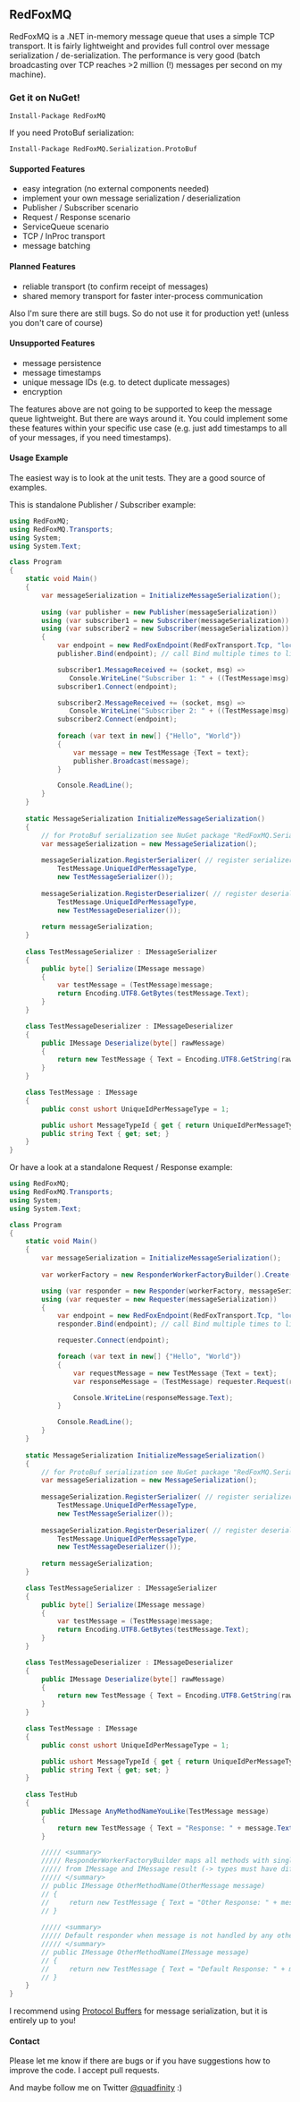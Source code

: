 ## RedFoxMQ

RedFoxMQ is a .NET in-memory message queue that uses a simple TCP transport. It is fairly lightweight
and provides full control over message serialization / de-serialization. The performance is very
good (batch broadcasting over TCP reaches >2 million (!) messages per second on my machine).

### Get it on NuGet!

    Install-Package RedFoxMQ

If you need ProtoBuf serialization:

    Install-Package RedFoxMQ.Serialization.ProtoBuf
    
#### Supported Features

- easy integration (no external components needed)
- implement your own message serialization / deserialization
- Publisher / Subscriber scenario
- Request / Response scenario
- ServiceQueue scenario
- TCP / InProc transport
- message batching

#### Planned Features

- reliable transport (to confirm receipt of messages)
- shared memory transport for faster inter-process communication

Also I'm sure there are still bugs. So do not use it for production yet! (unless you don't care of course)

#### Unsupported Features

- message persistence
- message timestamps
- unique message IDs (e.g. to detect duplicate messages)
- encryption

The features above are not going to be supported to keep the message queue 
lightweight. But there are ways around it. You could implement some these features 
within your specific use case (e.g. just add timestamps to all of your messages, 
if you need timestamps).

#### Usage Example

The easiest way is to look at the unit tests. They are a good source of examples.

This is standalone Publisher / Subscriber example:

```c#
using RedFoxMQ;
using RedFoxMQ.Transports;
using System;
using System.Text;

class Program
{
    static void Main()
    {
        var messageSerialization = InitializeMessageSerialization();
        
        using (var publisher = new Publisher(messageSerialization))
        using (var subscriber1 = new Subscriber(messageSerialization))
        using (var subscriber2 = new Subscriber(messageSerialization))
        {
            var endpoint = new RedFoxEndpoint(RedFoxTransport.Tcp, "localhost", 5555, null);
            publisher.Bind(endpoint); // call Bind multiple times to listen to multiple endpoints

            subscriber1.MessageReceived += (socket, msg) => 
               Console.WriteLine("Subscriber 1: " + ((TestMessage)msg).Text);
            subscriber1.Connect(endpoint);

            subscriber2.MessageReceived += (socket, msg) => 
               Console.WriteLine("Subscriber 2: " + ((TestMessage)msg).Text);
            subscriber2.Connect(endpoint);
            
            foreach (var text in new[] {"Hello", "World"})
            {
                var message = new TestMessage {Text = text};
                publisher.Broadcast(message);
            }

            Console.ReadLine();
        }
    }
    
    static MessageSerialization InitializeMessageSerialization()
    {
        // for ProtoBuf serialization see NuGet package "RedFoxMQ.Serialization.ProtoBuf"
        var messageSerialization = new MessageSerialization();
        
        messageSerialization.RegisterSerializer( // register serializer for each message type
            TestMessage.UniqueIdPerMessageType, 
            new TestMessageSerializer());
            
        messageSerialization.RegisterDeserializer( // register deserializer for each message type
            TestMessage.UniqueIdPerMessageType, 
            new TestMessageDeserializer());
        
        return messageSerialization;
    }
    
    class TestMessageSerializer : IMessageSerializer
    {
        public byte[] Serialize(IMessage message)
        {
            var testMessage = (TestMessage)message;
            return Encoding.UTF8.GetBytes(testMessage.Text);
        }
    }

    class TestMessageDeserializer : IMessageDeserializer
    {
        public IMessage Deserialize(byte[] rawMessage)
        {
            return new TestMessage { Text = Encoding.UTF8.GetString(rawMessage) };
        }
    }

    class TestMessage : IMessage
    {
        public const ushort UniqueIdPerMessageType = 1;

        public ushort MessageTypeId { get { return UniqueIdPerMessageType; } }
        public string Text { get; set; }
    }
}
```

Or have a look at a standalone Request / Response example:

```c#
using RedFoxMQ;
using RedFoxMQ.Transports;
using System;
using System.Text;

class Program
{
    static void Main()
    {
        var messageSerialization = InitializeMessageSerialization();
        
        var workerFactory = new ResponderWorkerFactoryBuilder().Create(new TestHub());

        using (var responder = new Responder(workerFactory, messageSerialization))
        using (var requester = new Requester(messageSerialization))
        {
            var endpoint = new RedFoxEndpoint(RedFoxTransport.Tcp, "localhost", 5555, null);
            responder.Bind(endpoint); // call Bind multiple times to listen to multiple endpoints

            requester.Connect(endpoint);

            foreach (var text in new[] {"Hello", "World"})
            {
                var requestMessage = new TestMessage {Text = text};
                var responseMessage = (TestMessage) requester.Request(requestMessage);

                Console.WriteLine(responseMessage.Text);
            }

            Console.ReadLine();
        }
    }
    
    static MessageSerialization InitializeMessageSerialization()
    {
        // for ProtoBuf serialization see NuGet package "RedFoxMQ.Serialization.ProtoBuf"
        var messageSerialization = new MessageSerialization();
        
        messageSerialization.RegisterSerializer( // register serializer for each message type
            TestMessage.UniqueIdPerMessageType, 
            new TestMessageSerializer());
            
        messageSerialization.RegisterDeserializer( // register deserializer for each message type
            TestMessage.UniqueIdPerMessageType, 
            new TestMessageDeserializer());
        
        return messageSerialization;
    }

    class TestMessageSerializer : IMessageSerializer
    {
        public byte[] Serialize(IMessage message)
        {
            var testMessage = (TestMessage)message;
            return Encoding.UTF8.GetBytes(testMessage.Text);
        }
    }

    class TestMessageDeserializer : IMessageDeserializer
    {
        public IMessage Deserialize(byte[] rawMessage)
        {
            return new TestMessage { Text = Encoding.UTF8.GetString(rawMessage) };
        }
    }

    class TestMessage : IMessage
    {
        public const ushort UniqueIdPerMessageType = 1;

        public ushort MessageTypeId { get { return UniqueIdPerMessageType; } }
        public string Text { get; set; }
    }
    
    class TestHub
    {
        public IMessage AnyMethodNameYouLike(TestMessage message)
        {
            return new TestMessage { Text = "Response: " + message.Text };
        }

        ///// <summary>
        ///// ResponderWorkerFactoryBuilder maps all methods with single parameter derived
        ///// from IMessage and IMessage result (-> types must have different MessageTypeIds)
        ///// </summary>
        // public IMessage OtherMethodName(OtherMessage message)
        // {
        //     return new TestMessage { Text = "Other Response: " + message.Text };
        // }
		
        ///// <summary>
        ///// Default responder when message is not handled by any other specific implementation
        ///// </summary>
        // public IMessage OtherMethodName(IMessage message)
        // {
        //     return new TestMessage { Text = "Default Response: " + message };
        // }		
    } 
}
```

I recommend using [Protocol Buffers](https://code.google.com/p/protobuf-net/)
for message serialization, but it is entirely up to you!

#### Contact

Please let me know if there are bugs or if you have suggestions how to improve the code.
I accept pull requests.

And maybe follow me on Twitter [@quadfinity](https://twitter.com/quadfinity) :)
